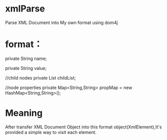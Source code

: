 # xmlParse
Parse XML Document into My own format using dom4j

# format：


private String name; 
	
private String value;

//child nodes
private List<XmlElement> childList;
	
//node properties
private Map<String,String> propMap = new HashMap<String,String>(); 


# Meaning
After transfer XML Document Object into this format object(XmlElement),It's provided a simple way to visit each element.
